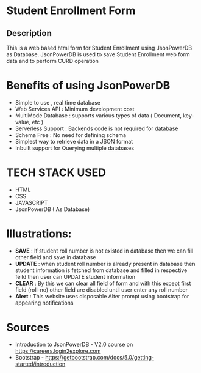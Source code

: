 # Student Enrollment Form
## Description 
This is a web based html form for Student Enrollment using JsonPowerDB as Database. 
JsonPowerDB is used to save Student Enrollment web form data and to perform CURD operation 


# Benefits of using JsonPowerDB
* Simple to use , real time database
* Web Services API : Minimum development cost
* MultiMode Database : supports various types of data ( Document, key-value, etc )
* Serverless Support : Backends code is not required for database 
* Schema Free : No need for defining schema
* Simplest way to retrieve data in a JSON format
* Inbuilt support for Querying multiple databases

# TECH STACK USED
* HTML
* CSS
* JAVASCRIPT 
* JsonPowerDB ( As Database)

# Illustrations:
* **SAVE** : If student roll number is not existed in database then we can fill other field and save in database
* **UPDATE** : when student roll number is already present in database then student information is fetched from database and filled in respective feild then user can UPDATE student information 
* **CLEAR** : By this we can clear all field of form and with this except first field (roll-no) other field are disabled until user enter any roll number
* **Alert** : This website uses disposable Alter prompt using bootstrap for appearing notifications
  
# Sources
* Introduction to JsonPowerDB - V2.0 course  on https://careers.login2explore.com
* Bootstrap - https://getbootstrap.com/docs/5.0/getting-started/introduction

